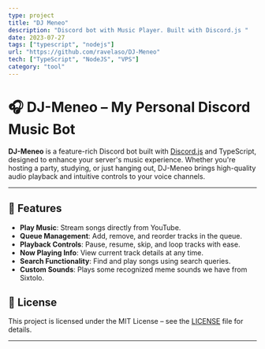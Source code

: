 ```yaml
---
type: project
title: "DJ Meneo"
description: "Discord bot with Music Player. Built with Discord.js "
date: 2023-07-27
tags: ["typescript", "nodejs"]
url: "https://github.com/ravelaso/DJ-Meneo"
tech: ["TypeScript", "NodeJS", "VPS"]
category: "tool"
---
```


# 🎧 DJ-Meneo – My Personal Discord Music Bot

**DJ-Meneo** is a feature-rich Discord bot built with [Discord.js](https://discord.js.org/) and TypeScript, designed to enhance your server's music experience\. Whether you're hosting a party, studying, or just hanging out, DJ-Meneo brings high-quality audio playback and intuitive controls to your voice channels.

---

## 🚀 Features

- **Play Music**: Stream songs directly from YouTube\.
- **Queue Management**: Add, remove, and reorder tracks in the queue\.
- **Playback Controls**: Pause, resume, skip, and loop tracks with ease\.
- **Now Playing Info**: View current track details at any time\.
- **Search Functionality**: Find and play songs using search queries\.
- **Custom Sounds**: Plays some recognized meme sounds we have from Sixtolo\.


## 📄 License

This project is licensed under the MIT License – see the [LICENSE](https://github.com/ravelaso/DJ-Meneo/blob/main/LICENSE) file for details.

---


